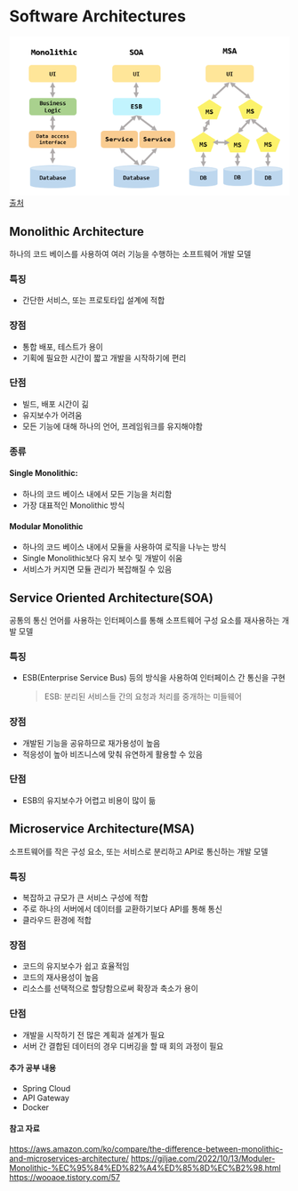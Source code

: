 # Software Architectures

![img](./img/architectures.png)
[출처](https://velog.io/@jungedlin/MSA-3)

## Monolithic Architecture

하나의 코드 베이스를 사용하여 여러 기능을 수행하는 소프트웨어 개발 모델

### 특징

- 간단한 서비스, 또는 프로토타입 설계에 적합

### 장점

- 통합 배포, 테스트가 용이
- 기획에 필요한 시간이 짧고 개발을 시작하기에 편리

### 단점

- 빌드, 배포 시간이 긺
- 유지보수가 어려움
- 모든 기능에 대해 하나의 언어, 프레임워크를 유지해야함

### 종류

#### Single Monolithic:

- 하나의 코드 베이스 내에서 모든 기능을 처리함
- 가장 대표적인 Monolithic 방식

#### Modular Monolithic

- 하나의 코드 베이스 내에서 모듈을 사용하여 로직을 나누는 방식
- Single Monolithic보다 유지 보수 및 개발이 쉬움
- 서비스가 커지면 모듈 관리가 복잡해질 수 있음

## Service Oriented Architecture(SOA)

공통의 통신 언어를 사용하는 인터페이스를 통해 소프트웨어 구성 요소를 재사용하는 개발 모델

### 특징

- ESB(Enterprise Service Bus) 등의 방식을 사용하여 인터페이스 간 통신을 구현
  > ESB: 분리된 서비스들 간의 요청과 처리를 중개하는 미들웨어

### 장점

- 개발된 기능을 공유하므로 재가용성이 높음
- 적응성이 높아 비즈니스에 맞춰 유연하게 활용할 수 있음

### 단점

- ESB의 유지보수가 어렵고 비용이 많이 듦

## Microservice Architecture(MSA)

소프트웨어를 작은 구성 요소, 또는 서비스로 분리하고 API로 통신하는 개발 모델

### 특징

- 복잡하고 규모가 큰 서비스 구성에 적합
- 주로 하나의 서버에서 데이터를 교환하기보다 API를 통해 통신
- 클라우드 환경에 적합

### 장점

- 코드의 유지보수가 쉽고 효율적임
- 코드의 재사용성이 높음
- 리소스를 선택적으로 할당함으로써 확장과 축소가 용이

### 단점

- 개발을 시작하기 전 많은 계획과 설계가 필요
- 서버 간 결합된 데이터의 경우 디버깅을 할 때 회의 과정이 필요

#### 추가 공부 내용

- Spring Cloud
- API Gateway
- Docker

#### 참고 자료

https://aws.amazon.com/ko/compare/the-difference-between-monolithic-and-microservices-architecture/
https://giljae.com/2022/10/13/Moduler-Monolithic-%EC%95%84%ED%82%A4%ED%85%8D%EC%B2%98.html
https://wooaoe.tistory.com/57
